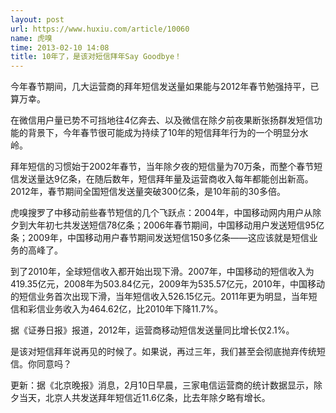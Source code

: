 ```yaml
---
layout: post
url: https://www.huxiu.com/article/10060
name: 虎嗅
time: 2013-02-10 14:08
title: 10年了，是该对短信拜年Say Goodbye！
---
```

今年春节期间，几大运营商的拜年短信发送量如果能与2012年春节勉强持平，已算万幸。

在微信用户量已势不可挡地往4亿奔去、以及微信在除夕前夜果断张扬群发短信功能的背景下，今年春节很可能成为持续了10年的短信拜年行为的一个明显分水岭。

拜年短信的习惯始于2002年春节，当年除夕夜的短信量为70万条，而整个春节短信发送量达9亿条，在随后数年，短信拜年量及运营商收入每年都能创出新高。2012年，春节期间全国短信发送量突破300亿条，是10年前的30多倍。

虎嗅搜罗了中移动前些春节短信的几个飞跃点：2004年，中国移动网内用户从除夕到大年初七共发送短信78亿条；2006年春节期间，中国移动用户发送短信95亿条；2009年，中国移动用户春节期间发送短信150多亿条——这应该就是短信业务的高峰了。

到了2010年，全球短信收入都开始出现下滑。2007年，中国移动的短信收入为419.35亿元，2008年为503.84亿元，2009年为535.57亿元，2010年，中国移动的短信业务首次出现下滑，当年短信收入526.15亿元。2011年更为明显，当年短信和彩信业务收入为464.62亿，比2010年下降11.7%。

据《证券日报》报道，2012年，运营商移动短信发送量同比增长仅2.1%。

是该对短信拜年说再见的时候了。如果说，再过三年，我们甚至会彻底抛弃传统短信。你同意吗？

更新：据《北京晚报》消息，2月10日早晨，三家电信运营商的统计数据显示，除夕当天，北京人共发送拜年短信近11.6亿条，比去年除夕略有增长。

